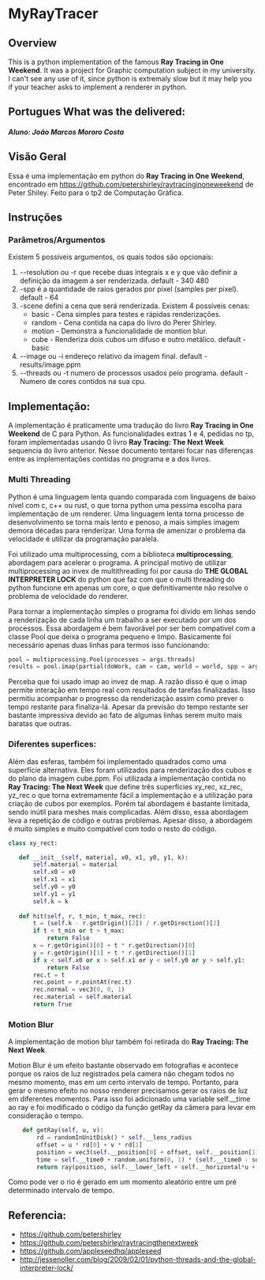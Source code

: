 # MyRayTracer

## Overview 

This is a python implementation of the famous **Ray Tracing in One Weekend**. It was a project for Graphic computation subject in my university. I can't see any use of it, since python is extremaly slow but it may help you if your teacher asks to implement a renderer in python.

## Portugues What was the delivered:

##### Aluno: João Marcos Mororo Costa

## Visão Geral

Essa é uma implementação em python do **Ray Tracing in One Weekend**, encontrado em https://github.com/petershirley/raytracinginoneweekend de Peter Shiley. Feito para o tp2 de Computação Gráfica.

## Instruções

### Parâmetros/Argumentos

Existem 5 possíveis argumentos, os quais todos são opcionais:

1. --resolution ou -r que recebe duas integrais x e y que vão definir a definição da imagem a ser renderizada. 
    default - 340 480
2. -spp é a quantidade de raios gerados por pixel (samples per pixel). 
    default - 64
3. -scene defini a cena que será renderizada. Existem 4 possíveis cenas: 
    * basic  - Cena simples para testes e rápidas renderizações.
    * random - Cena contida na capa do livro do Perer Shirley.
    * motion - Demonstra a funcionalidade de montion blur.
    * cube   - Renderiza dois cubos um difuso e outro metálico.
default - basic
4. --image ou -i endereço relativo da imagem final.
    default - results/image.ppm
5. --threads ou -t numero de processos usados pelo programa.
    default - Numero de cores contidos na sua cpu.

## Implementação:

A implementação é praticamente uma tradução do livro **Ray Tracing in One Weekend** de C para Python. As funcionalidades extras 1 e 4, pedidas no tp, foram implementadas usando 0 livro **Ray Tracing: The Next Week** sequencia do livro anterior. Nesse documento tentarei focar nas diferenças entre as implementações contidas no programa e a dos livros.

### Multi Threading

Python é uma linguagem lenta quando comparada com linguagens de baixo nível com c, c++ ou rust, o que torna python uma pessima escolha para implementação de um renderer. Uma linguagem lenta torna processo de desenvolvimento se torna mais lento e penoso, a mais simples imagem demora décadas para renderizar. Uma forma de amenizar o problema da velocidade é utilizar da programação paralela.

Foi utilizado uma multiprocessing, com a biblioteca **multiprocessing**, abordagem para acelerar o programa. A principal motivo de utilizar multiprocessing ao invex de multithreading foi por causa do **THE GLOBAL INTERPRETER LOCK** do python que faz com que o multi threading do python funcione em apenas um core, o que definitivamente não resolve o problema de velocidade do renderer.

Para tornar a implementação simples o programa foi divido em linhas sendo a renderização de cada linha um trabalho a ser executado por um dos processos. Essa abordagem é bem favorável por ser bem compativel com a classe Pool que deixa o programa pequeno e limpo. Basicamente foi necessário apenas duas linhas para termos isso funcionando:

```python
pool = multiprocessing.Pool(processes = args.threads)
results = pool.imap(partial(doWork, cam = cam, world = world, spp = args.spp, NX = args.resolution[0], NY args.resolution[1]), reversed(range(0, args.resolution[1])))
```
Perceba que foi usado imap ao invez de map. A razão disso é que o imap permite interação em tempo real com resultados de tarefas finalizadas. Isso permitiu acompanhar o progresso da renderização assim como prever o tempo restante para finaliza-lá. Apesar da previsão do tempo restante ser bastante impressiva devido ao fato de algumas linhas serem muito mais baratas que outras.

### Diferentes superfices:

Além das esferas, também foi implementado quadrados como uma superfície alternativa. Eles foram utilizados para renderização dos cubos e do plano da imagem cube.ppm. Foi utilizada a implementação contida no **Ray Tracing: The Next Week** que define três superfícies xy_rec, xz_rec, yz_rec o que torna extremamente fácil a implementação e a utilização para criação de cubos por exemplos. Porém tal abordagem é bastante limitada, sendo inútil para meshes mais complicadas. Além disso, essa abordagem leva a repetição de código e outras problemas. Apesar disso, a abordagem é muito simples e muito compatível com todo o resto do código.
 ```python 
 class xy_rect:

    def __init__(self, material, x0, x1, y0, y1, k):
        self.material = material
        self.x0 = x0
        self.x1 = x1
        self.y0 = y0
        self.y1 = y1
        self.k = k
    
    def hit(self, r, t_min, t_max, rec):
        t = (self.k - r.getOrigin()[2]) / r.getDirection()[2]
        if t < t_min or t > t_max:
            return False
        x = r.getOrigin()[0] + t * r.getDirection()[0]
        y = r.getOrigin()[1] + t * r.getDirection()[1]
        if x < self.x0 or x > self.x1 or y < self.y0 or y > self.y1:
            return False
        rec.t = t
        rec.point = r.pointAt(rec.t)
        rec.normal = vec3(0, 0, 1)
        rec.material = self.material
        return True
```

### Motion Blur

A implementação de motion blur também foi retirada do **Ray Tracing: The Next Week**.

Motion Blur é um efeito bastante observado em fotografias e acontece porque os raios de luz registrados pela camera não chegam todos no mesmo momento, mas em um certo intervalo de tempo. Portanto, para gerar o mesmo efeito no nosso renderer precisamos gerar os raios de luz em diferentes momentos. Para isso foi adicionado uma variable self.__time ao ray e foi modificado o código da função getRay da câmera para levar em consideração o tempo.

```python
    def getRay(self, u, v):
        rd = randomInUnitDisk() * self.__lens_radius
        offset = u * rd[0] + v * rd[1]
        position = vec3(self.__position[0] + offset, self.__position[1] + offset, self.__position[2] + offset)
        time = self.__time0 + random.uniform(0, 1) * (self.__time0 - self.__time1)
        return ray(position, self.__lower_left + self.__horizontal*u + self.__vertical*v - position, time)
```

Como pode ver o rio é gerado em um momento aleatório entre um pré determinado intervalo de tempo.

## Referencia:

* https://github.com/petershirley
* https://github.com/petershirley/raytracingthenextweek
* https://github.com/appleseedhq/appleseed
* http://jessenoller.com/blog/2009/02/01/python-threads-and-the-global-interpreter-lock/
